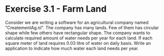 # Exercise 3.1 - Farm Land

Consider we are writing a software for an agricultural company named "CreatementAg.nl".
The company has many lands. Few of them has circular shape while few others have rectangular shape.
The company wants to calculate required amount of water needs per year for each land.
If each square meter of land requires 0.03 litre of water on daily basis.
Write an application to indicate how much water each land needs per year.
